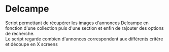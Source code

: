 # Delcampe


Script permettant de récupérer les images d'annonces Delcampe en fonction d'une collection puis d'une section et enfin de rajouter des options de recherche.<br/>
Le script regarde combien d'annonces correspondent aux différents critère et découpe en X screens 
